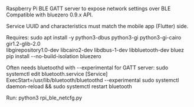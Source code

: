 Raspberry Pi BLE GATT server to expose network settings over BLE
Compatible with bluezero 0.9.x API.

Service UUID and characteristics must match the mobile app (Flutter) side.

Requires:
  sudo apt install -y python3-dbus python3-gi python3-gi-cairo gir1.2-glib-2.0 \
      libgirepository1.0-dev libcairo2-dev libdbus-1-dev libbluetooth-dev bluez
  pip install --no-build-isolation bluezero

Often needs bluetoothd with --experimental for GATT server:
  sudo systemctl edit bluetooth.service
  [Service]
  ExecStart=/usr/lib/bluetooth/bluetoothd --experimental
  sudo systemctl daemon-reload && sudo systemctl restart bluetooth

Run:
  python3 rpi_ble_netcfg.py